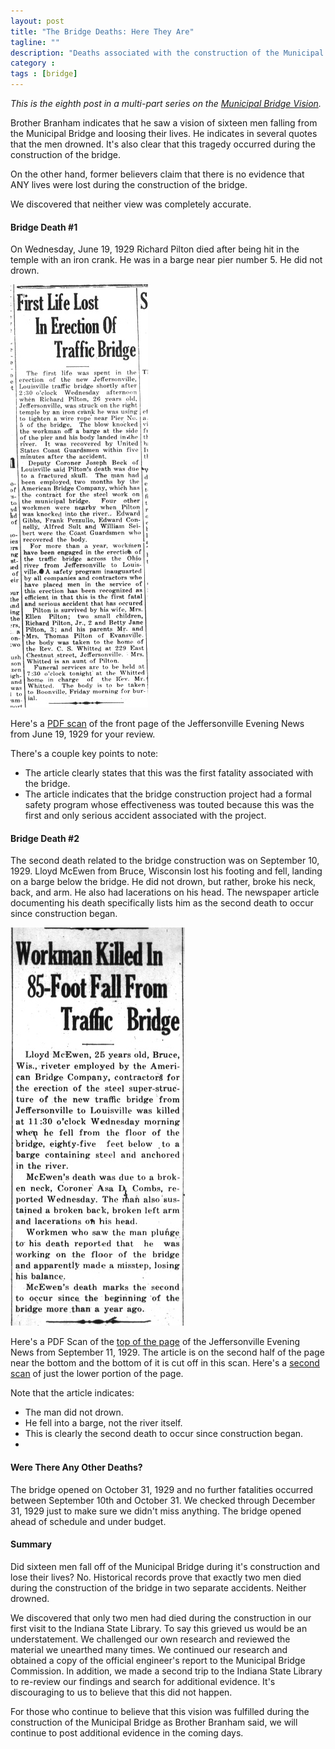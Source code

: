 ```yaml
---
layout: post
title: "The Bridge Deaths: Here They Are"
tagline: ""
description: "Deaths associated with the construction of the Municipal Bridge."
category : 
tags : [bridge]
---
```

_This is the eighth post in a multi-part series on the <a href="/tags.html#bridge-ref">Municipal Bridge Vision</a>._

Brother Branham indicates that he saw a vision of sixteen men falling from the Municipal Bridge and loosing their lives.  He indicates in several quotes that the men drowned.  It's also clear that this tragedy occurred during the construction of the bridge. 

On the other hand, former believers claim that there is no evidence that ANY lives were lost during the construction of the bridge.  

We discovered that neither view was completely accurate.

#### Bridge Death #1

On Wednesday, June 19, 1929 Richard Pilton died after being hit in the temple with an iron crank.  He was in a barge near pier number 5.  He did not drown.  

<img src="/assets/Bridge/Death1.jpg" alt="Newspaper article on first death" class="img img-polaroid" />

Here's a [PDF scan](/assets/Bridge/19290620B.pdf) of the front page of the Jeffersonville Evening News from June 19, 1929 for your review.

There's a couple key points to note:

* The article clearly states that this was the first fatality associated with the bridge.
* The article indicates that the bridge construction project had a formal safety program whose effectiveness was touted because this was the first and only serious accident associated with the project.

#### Bridge Death #2

The second death related to the bridge construction was on September 10, 1929.  Lloyd McEwen from Bruce, Wisconsin lost his footing and fell, landing on a barge below the bridge.  He did not drown, but rather, broke his neck, back, and arm.  He also had lacerations on his head.  The newspaper article documenting his death specifically lists him as the second death to occur since construction began.   

<img src="/assets/Bridge/Death2.jpg" alt="Newspaper article on second death" class="img img-polaroid" />

Here's a PDF Scan of the [top of the page](/assets/Bridge/19290911.pdf) of the Jeffersonville Evening News from September 11, 1929.  The article is on the second half of the page near the bottom and the bottom of it is cut off in this scan.  Here's a [second scan](/assets/Bridge/19290911B.pdf) of just the lower portion of the page.

Note that the article indicates:

* The man did not drown.
* He fell into a barge, not the river itself.
* This is clearly the second death to occur since construction began.
* 

#### Were There Any Other Deaths?

The bridge opened on October 31, 1929 and no further fatalities occurred between September 10th and October 31.  We checked through December 31, 1929 just to make sure we didn't miss anything.  The bridge opened ahead of schedule and under budget.

#### Summary

Did sixteen men fall off of the Municipal Bridge during it's construction and lose their lives?  No.  Historical records prove that exactly two men died during the construction of the bridge in two separate accidents.  Neither drowned.

We discovered that only two men had died during the construction in our first visit to the Indiana State Library.  To say this grieved us would be an understatement.  We challenged our own research and reviewed the material we unearthed many times.  We continued our research and obtained a copy of the official engineer's report to the Municipal Bridge Commission.  In addition, we made a second trip to the Indiana State Library to re-review our findings and search for additional evidence.  It's discouraging to us to believe that this did not happen.  

For those who continue to believe that this vision was fulfilled during the construction of the Municipal Bridge as Brother Branham said, we will continue to post additional evidence in the coming days.